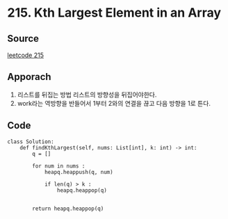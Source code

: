 # 215. Kth Largest Element in an Array

## Source

[leetcode 215](https://leetcode.com/problems/kth-largest-element-in-an-array/?envType=study-plan-v2&envId=leetcode-75)

## Apporach

1. 리스트를 뒤집는 방법 리스트의 방향성을 뒤집어야한다.
2. work라는 역방향을 반들어서 1부터 2와의 연결을 끊고 다음 방향을 1로 튼다.

## Code

    class Solution:
        def findKthLargest(self, nums: List[int], k: int) -> int:
            q = []

            for num in nums :
                heapq.heappush(q, num)

                if len(q) > k :
                    heapq.heappop(q)


            return heapq.heappop(q)
